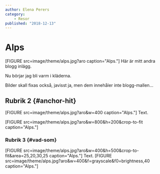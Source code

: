 ```yaml
---
author: Elena Perers
category:
    - Resor
published: "2018-12-13"
---
```

Alps
==================================
[FIGURE src=image/theme/alps.jpg?aro caption="Alps."]
Här är mitt andra blogg inlägg.

Nu börjar jag bli varm i kläderna.

<!--more-->

Bilder skall fixas också, javisst ja, men dem innehåler inte blogg-mallen...



Rubrik 2 {#anchor-hit}
-----------------------------------
[FIGURE src=image/theme/alps.jpg?aro&w=400 caption="Alps."]
Text.

[FIGURE src=image/theme/alps.jpg?aro&w=800&h=200&crop-to-fit caption="Alps."]

### Rubrik 3 {#vad-som}
[FIGURE src=image/theme/alps.jpg?aro&w=400&h=500&crop-to-fit&area=25,20,30,25 caption="Alps."]
Text.
[FIGURE src=image/theme/alps.jpg?aro&w=400&f=grayscale&f0=brightness,40 caption="Alps."]
